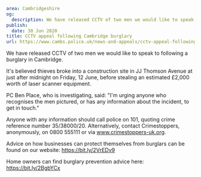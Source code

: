 ```yaml
area: Cambridgeshire
og:
  description: We have released CCTV of two men we would like to speak to following a burglary in Cambridge.
publish:
  date: 30 Jun 2020
title: CCTV appeal following Cambridge burglary
url: https://www.cambs.police.uk/news-and-appeals/cctv-appeal-following-cambridge-burglary
```

We have released CCTV of two men we would like to speak to following a burglary in Cambridge.

It's believed thieves broke into a construction site in JJ Thomson Avenue at just after midnight on Friday, 12 June, before stealing an estimated £2,000 worth of laser scanner equipment.

PC Ben Place, who is investigating, said: "I'm urging anyone who recognises the men pictured, or has any information about the incident, to get in touch."

Anyone with any information should call police on 101, quoting crime reference number 35/38000/20. Alternatively, contact Crimestoppers, anonymously, on 0800 555111 or via www.crimestoppers-uk.org.

Advice on how businesses can protect themselves from burglars can be found on our website: https://bit.ly/2VrEDv9

Home owners can find burglary prevention advice here: https://bit.ly/2BgbYCx
